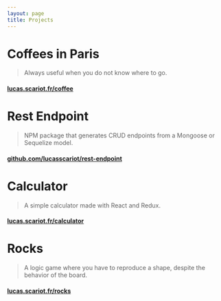 ```yaml
---
layout: page
title: Projects
---
```

# Coffees in Paris
> Always useful when you do not know where to go.

#### [lucas.scariot.fr/coffee](http://lucas.scariot.fr/coffee)

# Rest Endpoint
> NPM package that generates CRUD endpoints from a Mongoose or Sequelize model.

#### [github.com/lucasscariot/rest-endpoint](https://github.com/lucasscariot/rest-endpoint)

# Calculator
> A simple calculator made with React and Redux.

#### [lucas.scariot.fr/calculator](http://lucas.scariot.fr/calculator)

# Rocks
> A logic game where you have to reproduce a shape, despite the behavior of the board.

#### [lucas.scariot.fr/rocks](http://lucas.scariot.fr/rocks)
